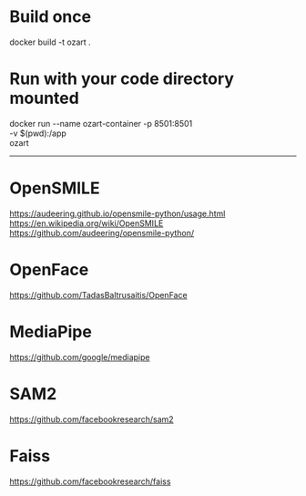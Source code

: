 # Build once
docker build -t ozart .

# Run with your code directory mounted
docker run --name ozart-container -p 8501:8501 \
  -v $(pwd):/app \
  ozart


---

# OpenSMILE
https://audeering.github.io/opensmile-python/usage.html
https://en.wikipedia.org/wiki/OpenSMILE
https://github.com/audeering/opensmile-python/

# OpenFace
https://github.com/TadasBaltrusaitis/OpenFace

# MediaPipe
https://github.com/google/mediapipe

# SAM2
https://github.com/facebookresearch/sam2

# Faiss
https://github.com/facebookresearch/faiss
